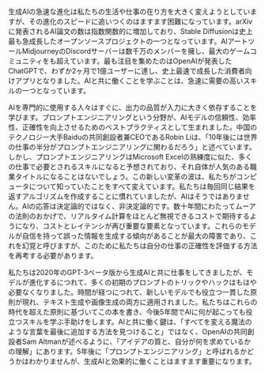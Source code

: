 生成AIの急速な進化は私たちの生活や仕事の在り方を大きく変えようとしていますが、その進化のスピードに追いつくのはますます困難になっています。arXivに発表されるAI論文の数は指数関数的に増加しており、Stable Diffusionは史上最も急成長したオープンソースプロジェクトの一つとなっています。AIアートツールMidjourneyのDiscordサーバーは数千万のメンバーを擁し、最大のゲームコミュニティをも超えています。最も注目を集めたのはOpenAIが発表したChatGPTで、わずか2ヶ月で1億ユーザーに達し、史上最速で成長した消費者向けアプリとなりました。AIと共に働くことを学ぶことは、急速に需要の高いスキルの一つとなっています。

AIを専門的に使用する人々はすぐに、出力の品質が入力に大きく依存することを学びます。プロンプトエンジニアリングという分野が、AIモデルの信頼性、効率性、正確性を向上させるためのベストプラクティスとして生まれました。中国のテクノロジー大手Baiduの共同創設者兼CEOであるRobin Liは、「10年後には世界の仕事の半分がプロンプトエンジニアリングに関わるだろう」と述べています。しかし、プロンプトエンジニアリングはMicrosoft Excelの熟練度に似た、多くの仕事で必要とされるスキルになると予想されており、それ自体が人気のある職業タイトルになることはないでしょう。この新しい変革の波は、私たちがコンピュータについて知っていたことをすべて変えています。私たちは毎回同じ結果を返すアルゴリズムを作成することに慣れていましたが、AIはそうではありません。AIの応答は決定論的ではなく、非決定論的です。数十年間にわたってムーアの法則のおかげで、リアルタイム計算をほとんど無視できるコストで期待するようになり、コストとレイテンシが再び重要な要素となっています。これらのモデルが自信を持って誤った情報を生成する傾向があることが最大の障害であり、これを幻覚と呼びますが、このために私たちは自分の仕事の正確性を評価する方法を再考する必要があります。

私たちは2020年のGPT-3ベータ版から生成AIと共に仕事をしてきましたが、モデルが進化するにつれて、多くの初期のプロンプトのトリックやハックはもはや必要なくなりました。時間が経つにつれて、新しいモデルでも役立つ一貫した原則が現れ、テキスト生成や画像生成の両方に適用されました。私たちはこれらの時代を超えた原則に基づいてこの本を書き、今後5年間でAIに何が起こっても役立つスキルを学ぶ手助けをします。AIと共に働く鍵は、「すべてを変える魔法のような言葉を最後に追加する方法を見つけること」ではなく、OpenAIの共同創設者Sam Altmanが述べるように、「アイデアの質と、自分が何を求めているかの理解」にあります。5年後に「プロンプトエンジニアリング」と呼ばれるかどうかはわかりませんが、生成AIと効果的に働くことはますます重要になります。